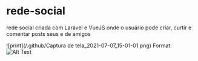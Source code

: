# rede-social
rede social criada com Laravel e VueJS onde o usuário pode criar, curtir e comentar posts seus e de amigos

![print](/.github/Captura de tela_2021-07-07_15-01-01.png)
Format: ![Alt Text](url)

